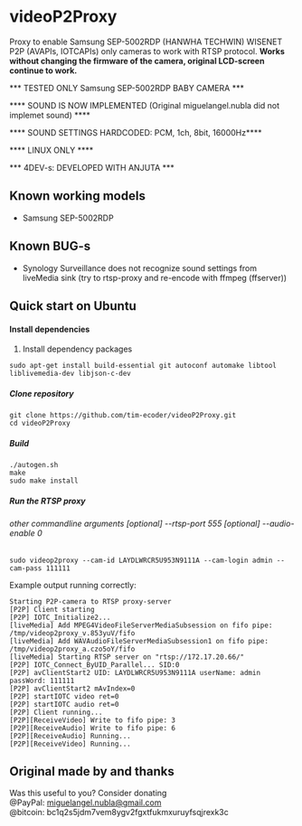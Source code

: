 # videoP2Proxy
Proxy to enable Samsung SEP-5002RDP (HANWHA TECHWIN) WISENET P2P (AVAPIs, IOTCAPIs) only cameras to work with RTSP protocol.
**Works without changing the firmware of the camera, original LCD-screen continue to work.**

*** TESTED ONLY Samsung SEP-5002RDP BABY CAMERA ***

**** SOUND IS NOW IMPLEMENTED (Original miguelangel.nubla did not implemet sound) ****

**** SOUND SETTINGS HARDCODED: PCM, 1ch, 8bit, 16000Hz****

**** LINUX ONLY ****

*** 4DEV-s: DEVELOPED WITH ANJUTA ***

 Known working models
-----------
* Samsung SEP-5002RDP

 Known BUG-s
-----------
* Synology Surveillance does not recognize sound settings from liveMedia sink (try to rtsp-proxy and re-encode with ffmpeg (ffserver))

Quick start on Ubuntu
-----------

#### Install dependencies
1. Install dependency packages
```
sudo apt-get install build-essential git autoconf automake libtool liblivemedia-dev libjson-c-dev
```
##### Clone repository
```
git clone https://github.com/tim-ecoder/videoP2Proxy.git
cd videoP2Proxy
```

##### Build
```
./autogen.sh
make
sudo make install
```

##### Run the RTSP proxy 
###### other commandline arguments [optional] --rtsp-port 555 [optional] --audio-enable 0
```
sudo videop2proxy --cam-id LAYDLWRCR5U953N9111A --cam-login admin --cam-pass 111111
```
Example output running correctly:
```
Starting P2P-camera to RTSP proxy-server
[P2P] Client starting
[P2P] IOTC_Initialize2...
[liveMedia] Add MPEG4VideoFileServerMediaSubsession on fifo pipe: /tmp/videop2proxy_v.853yuV/fifo
[liveMedia] Add WAVAudioFileServerMediaSubsession1 on fifo pipe: /tmp/videop2proxy_a.czo5oY/fifo
[liveMedia] Starting RTSP server on "rtsp://172.17.20.66/"
[P2P] IOTC_Connect_ByUID_Parallel... SID:0
[P2P] avClientStart2 UID: LAYDLWRCR5U953N9111A userName: admin passWord: 111111
[P2P] avClientStart2 mAvIndex=0
[P2P] startIOTC video ret=0
[P2P] startIOTC audio ret=0
[P2P] Client running...
[P2P][ReceiveVideo] Write to fifo pipe: 3
[P2P][ReceiveAudio] Write to fifo pipe: 6
[P2P][ReceiveAudio] Running...
[P2P][ReceiveVideo] Running...

```


Original made by and thanks
-----------

Was this useful to you? Consider donating  
@PayPal: miguelangel.nubla@gmail.com  
@bitcoin: bc1q2s5jdm7vem8ygv2fgxtfukmxuruyfsqjrexk3c
